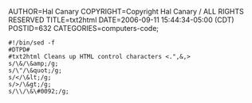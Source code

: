 AUTHOR=Hal Canary
COPYRIGHT=Copyright Hal Canary / ALL RIGHTS RESERVED
TITLE=txt2html
DATE=2006-09-11 15:44:34-05:00 (CDT)
POSTID=632
CATEGORIES=computers-code;

    #!/bin/sed -f
    #DTPD#
    #txt2html Cleans up HTML control characters <.",&,>
    s/\&/\&amp;/g;
    s/\"/\&quot;/g;
    s/</\&lt;/g;
    s/>/\&gt;/g;
    s/\\/\&\#0092;/g;
